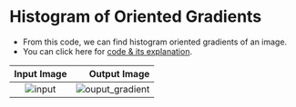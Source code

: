 # Histogram of Oriented Gradients

* From this code, we can find histogram oriented gradients of an image.
* You can click here for [code & its explanation](https://github.com/Robotics-Club-BMU/CV-Zone/blob/main/Object_Detection/Histogram%20of%20Oriented%20Gradients/Code.py).

**Input Image**        |            **Output Image**
:---:|---:
![input](https://user-images.githubusercontent.com/58645688/138551761-29a5d362-c64a-4240-bdf9-c3c92f443028.jpg)          |         ![ouput_gradient](https://user-images.githubusercontent.com/58645688/138551767-0144f266-ebc4-45e9-a0fe-deb2e1d754d9.jpg)

